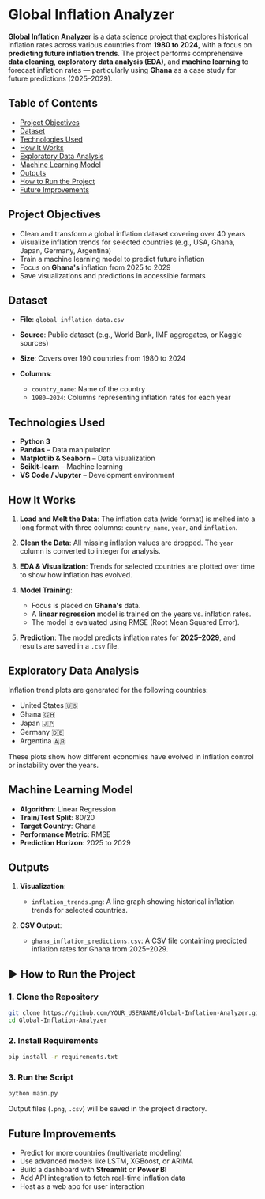 

#  Global Inflation Analyzer

**Global Inflation Analyzer** is a data science project that explores historical inflation rates across various countries from **1980 to 2024**, with a focus on **predicting future inflation trends**. The project performs comprehensive **data cleaning**, **exploratory data analysis (EDA)**, and **machine learning** to forecast inflation rates — particularly using **Ghana** as a case study for future predictions (2025–2029).


##  Table of Contents

* [Project Objectives](#project-objectives)
* [Dataset](#dataset)
* [Technologies Used](#technologies-used)
* [How It Works](#how-it-works)
* [Exploratory Data Analysis](#exploratory-data-analysis)
* [Machine Learning Model](#machine-learning-model)
* [Outputs](#outputs)
* [How to Run the Project](#how-to-run-the-project)
* [Future Improvements](#future-improvements)


##  Project Objectives

* Clean and transform a global inflation dataset covering over 40 years
* Visualize inflation trends for selected countries (e.g., USA, Ghana, Japan, Germany, Argentina)
* Train a machine learning model to predict future inflation
* Focus on **Ghana's** inflation from 2025 to 2029
* Save visualizations and predictions in accessible formats


##  Dataset

* **File**: `global_inflation_data.csv`
* **Source**: Public dataset (e.g., World Bank, IMF aggregates, or Kaggle sources)
* **Size**: Covers over 190 countries from 1980 to 2024
* **Columns**:

  * `country_name`: Name of the country
  * `1980–2024`: Columns representing inflation rates for each year


##  Technologies Used

* **Python 3**
* **Pandas** – Data manipulation
* **Matplotlib & Seaborn** – Data visualization
* **Scikit-learn** – Machine learning
* **VS Code / Jupyter** – Development environment


##  How It Works

1. **Load and Melt the Data**:
   The inflation data (wide format) is melted into a long format with three columns: `country_name`, `year`, and `inflation`.

2. **Clean the Data**:
   All missing inflation values are dropped. The `year` column is converted to integer for analysis.

3. **EDA & Visualization**:
   Trends for selected countries are plotted over time to show how inflation has evolved.

4. **Model Training**:

   * Focus is placed on **Ghana's** data.
   * A **linear regression** model is trained on the years vs. inflation rates.
   * The model is evaluated using RMSE (Root Mean Squared Error).

5. **Prediction**:
   The model predicts inflation rates for **2025–2029**, and results are saved in a `.csv` file.


##  Exploratory Data Analysis

Inflation trend plots are generated for the following countries:

* United States 🇺🇸
* Ghana 🇬🇭
* Japan 🇯🇵
* Germany 🇩🇪
* Argentina 🇦🇷

These plots show how different economies have evolved in inflation control or instability over the years.


##  Machine Learning Model

* **Algorithm**: Linear Regression
* **Train/Test Split**: 80/20
* **Target Country**: Ghana
* **Performance Metric**: RMSE
* **Prediction Horizon**: 2025 to 2029


##  Outputs

1. **Visualization**:

   * `inflation_trends.png`: A line graph showing historical inflation trends for selected countries.

2. **CSV Output**:

   * `ghana_inflation_predictions.csv`: A CSV file containing predicted inflation rates for Ghana from 2025–2029.


## ▶ How to Run the Project

### 1. Clone the Repository

```bash
git clone https://github.com/YOUR_USERNAME/Global-Inflation-Analyzer.git
cd Global-Inflation-Analyzer
```

### 2. Install Requirements

```bash
pip install -r requirements.txt
```

### 3. Run the Script

```bash
python main.py
```

Output files (`.png`, `.csv`) will be saved in the project directory.


##  Future Improvements

* Predict for more countries (multivariate modeling)
* Use advanced models like LSTM, XGBoost, or ARIMA
* Build a dashboard with **Streamlit** or **Power BI**
* Add API integration to fetch real-time inflation data
* Host as a web app for user interaction




